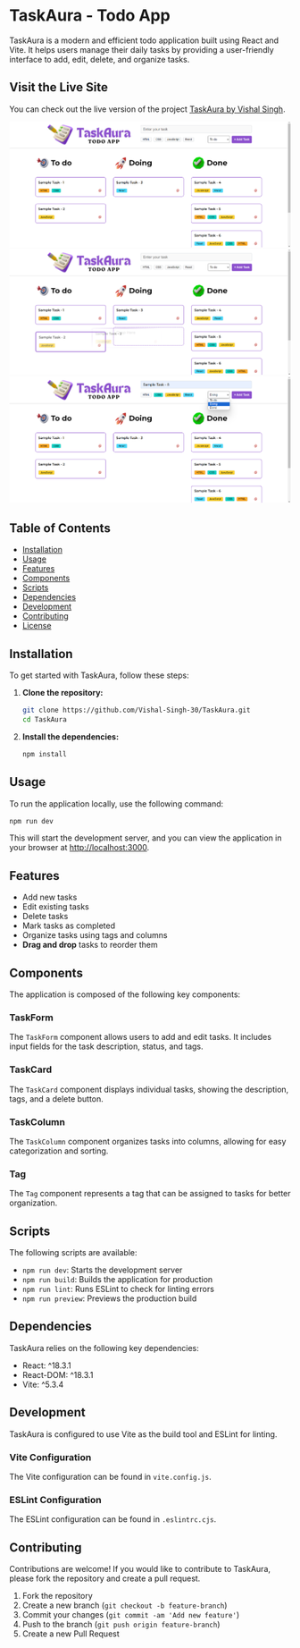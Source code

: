 # TaskAura - Todo App

TaskAura is a modern and efficient todo application built using React and Vite. It helps users manage their daily tasks by providing a user-friendly interface to add, edit, delete, and organize tasks.

## Visit the Live Site
You can check out the live version of the project [TaskAura by Vishal Singh](https://taskaura-by-vs.netlify.app/).

![Project Picture](./TaskAura%20Project%20Pic%201.png)
![Project Picture](./TaskAura%20Project%20Pic%202.png)
![Project Picture](./TaskAura%20Project%20Pic%203.png)

## Table of Contents
- [Installation](#installation)
- [Usage](#usage)
- [Features](#features)
- [Components](#components)
- [Scripts](#scripts)
- [Dependencies](#dependencies)
- [Development](#development)
- [Contributing](#contributing)
- [License](#license)

## Installation

To get started with TaskAura, follow these steps:

1. **Clone the repository:**
    ```bash
    git clone https://github.com/Vishal-Singh-30/TaskAura.git
    cd TaskAura
    ```

2. **Install the dependencies:**
    ```bash
    npm install
    ```

## Usage

To run the application locally, use the following command:

```bash
npm run dev
```
This will start the development server, and you can view the application in your browser at [http://localhost:3000](http://localhost:3000).

## Features
- Add new tasks
- Edit existing tasks
- Delete tasks
- Mark tasks as completed
- Organize tasks using tags and columns
- **Drag and drop** tasks to reorder them

## Components
The application is composed of the following key components:

### TaskForm
The `TaskForm` component allows users to add and edit tasks. It includes input fields for the task description, status, and tags.

### TaskCard
The `TaskCard` component displays individual tasks, showing the description, tags, and a delete button.

### TaskColumn
The `TaskColumn` component organizes tasks into columns, allowing for easy categorization and sorting.

### Tag
The `Tag` component represents a tag that can be assigned to tasks for better organization.

## Scripts
The following scripts are available:

- `npm run dev`: Starts the development server
- `npm run build`: Builds the application for production
- `npm run lint`: Runs ESLint to check for linting errors
- `npm run preview`: Previews the production build

## Dependencies
TaskAura relies on the following key dependencies:

- React: ^18.3.1
- React-DOM: ^18.3.1
- Vite: ^5.3.4

## Development
TaskAura is configured to use Vite as the build tool and ESLint for linting.

### Vite Configuration
The Vite configuration can be found in `vite.config.js`.

### ESLint Configuration
The ESLint configuration can be found in `.eslintrc.cjs`.

## Contributing
Contributions are welcome! If you would like to contribute to TaskAura, please fork the repository and create a pull request.

1. Fork the repository
2. Create a new branch (`git checkout -b feature-branch`)
3. Commit your changes (`git commit -am 'Add new feature'`)
4. Push to the branch (`git push origin feature-branch`)
5. Create a new Pull Request

